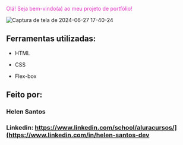 <span style="color: #df2dc0;">Olá! Seja bem-vindo(a) ao meu projeto de portfólio!</span>


![Captura de tela de 2024-06-27 17-40-24](https://github.com/sunHelen12/Portfolio/assets/173499841/2a0f0a1e-b1e1-4fb0-9b66-73337c522079)

## Ferramentas utilizadas:

* HTML

* CSS

* Flex-box

## Feito por:

### Helen Santos

### Linkedin: https://www.linkedin.com/school/aluracursos/](https://www.linkedin.com/in/helen-santos-dev

